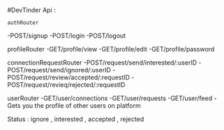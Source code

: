 #DevTinder Api : 

    authRouter
-POST/signup
-POST/login
-POST/logout

profileRouter
-GET/profile/view
-GET/profile/edit
-GET/profile/password


 connectionRequestRouter
 -POST/request/send/interested/:userID
 -POST/request/send/ignored/:userID
 -POST/request/review/accepted/:requestID
 -POST/request/revieq/rejected/:requestID


 userRouter
 -GET/user/connections
 -GET/user/requests
 -GET/user/feed -  Gets you  the profile  of other  users  on platform 


 Status  :  ignore , interested  ,  accepted ,  rejected

 